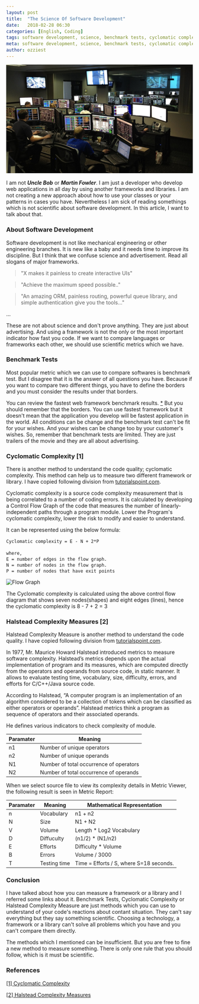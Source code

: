 ```yaml
---
layout: post
title:  "The Science Of Software Development"
date:   2018-02-28 06:30
categories: [English, Coding]
tags: software development, science, benchmark tests, cyclomatic complexity, halstead complexity
meta: software development, science, benchmark tests, cyclomatic complexity, halstead complexity
author: ozziest
---
```


<a href="https://pixabay.com/en/space-center-spacex-control-center-693251/" target="_blank">
    <img src="/images/posts/06.jpg" class="center" />
</a>

I am not ***Uncle Bob*** or ***Martin Fowler***. I am just a developer who develop web applications in all day by using another frameworks and libraries. I am not creating a new approach about how to use your classes or your patterns in cases you have. Nevertheless I am sick of reading somethings which is not scientific about software development. In this article, I want to talk about that.

### About Software Development

Software development is not like mechanical engineering or other engineering branches. It is new like a baby and it needs time to improve its discipline. But I think that we confuse science and advertisement. Read all slogans of major frameworks. 

> "X makes it painless to create interactive UIs"

> "Achieve the maximum speed possible.."

> "An amazing ORM, painless routing, powerful queue library, and simple authentication give you the tools..."

... 

These are not about science and don't prove anything. They are just about advertising. And using a framework is not the only or the most important  indicator how fast you code. If we want to compare languages or frameworks each other, we should use scientific metrics which we have.

### Benchmark Tests

Most popular metric which we can use to compare softwares is benchmark test. But I disagree that it is the answer of all questions you have. Because if you want to compare two different things, you have to define the borders and you must consider the results under that borders. 

You can review the fastest web framework benchmark results. [*](https://www.techempower.com/benchmarks/) But you should remember that the borders. You can use fastest framework but it doesn't mean that the application you develop will be fastest application in the world. All conditions can be change and the benchmark test can't be fit for your wishes. And your wishes can be change too by your customer's wishes. So, remember that benchmark tests are limited. They are just trailers of the movie and they are all about advertising. 

### Cyclomatic Complexity [1]

There is another method to understand the code quality; cyclomatic complexity. This method can help us to measure two different framework or library. I have copied following division from [tutorialspoint.com](http://tutorialspoint).

Cyclomatic complexity is a source code complexity measurement that is being correlated to a number of coding errors. It is calculated by developing a Control Flow Graph of the code that measures the number of linearly-independent paths through a program module. Lower the Program's cyclomatic complexity, lower the risk to modify and easier to understand. 

It can be represented using the below formula:

```
Cyclomatic complexity = E - N + 2*P 

where,
E = number of edges in the flow graph.
N = number of nodes in the flow graph.
P = number of nodes that have exit points
```

![Flow Graph](https://www.tutorialspoint.com/software_testing_dictionary/images/cyclomatic_complexity.jpg)

The Cyclomatic complexity is calculated using the above control flow diagram that shows seven nodes(shapes) and eight edges (lines), hence the cyclomatic complexity is 8 - 7 + 2 = 3

### Halstead Complexity Measures [2]

Halstead Complexity Measure is another method to understand the code quality. I have copied following division from [tutorialspoint.com](http://tutorialspoint).


In 1977, Mr. Maurice Howard Halstead introduced metrics to measure software complexity. Halstead’s metrics depends upon the actual implementation of program and its measures, which are computed directly from the operators and operands from source code, in static manner. It allows to evaluate testing time, vocabulary, size, difficulty, errors, and efforts for C/C++/Java source code.

According to Halstead, “A computer program is an implementation of an algorithm considered to be a collection of tokens which can be classified as either operators or operands”. Halstead metrics think a program as sequence of operators and their associated operands.

He defines various indicators to check complexity of module.

| Paramater  | Meaning                                    |
|------------|--------------------------------------------|
| n1         | Number of unique operators                 |
| n2         | Number of unique operands                  |
| N1         | Number of total occurrence of operators    |
| N2         | Number of total occurrence of operands     |

When we select source file to view its complexity details in Metric Viewer, the following result is seen in Metric Report:

| Paramater  | Meaning       | Mathematical Representation              |
|------------|---------------|------------------------------------------|
| n          | Vocabulary    | n1 + n2                                  |
| N          | Size          | N1 + N2                                  |
| V          | Volume        | Length * Log2 Vocabulary                 |
| D          | Diffuculty    | (n1/2) * (N1/n2)                         |
| E          | Efforts       | Difficulty * Volume                      |
| B          | Errors        | Volume / 3000                            |
| T          | Testing time  | Time = Efforts / S, where S=18 seconds.  |

### Conclusion

I have talked about how you can measure a framework or a library and I referred some links about it. Benchmark Tests, Cyclomatic Complexity or Halstead Complexity Measure are just methods which you can use to understand of your code's reactions about contant situation. They can't say everything but they say something scientific. Choosing a technology, a framework or a library can't solve all problems which you have and you can't compare them directly. 

The methods which I mentioned can be insufficient. But you are free to fine a new method to measure something. There is only one rule that you should follow, which is it must be scientific. 

### References

[[1] Cyclomatic Complexity](https://www.tutorialspoint.com/software_testing_dictionary/cyclomatic_complexity.htm)

[[2] Halstead Complexity Measures](https://www.tutorialspoint.com/software_testing_dictionary/cyclomatic_complexity.htm)